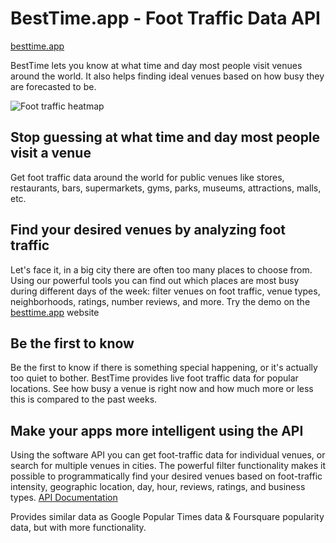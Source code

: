 # BestTime.app - Foot Traffic Data API
[besttime.app](https://besttime.app?utm_source=github&utm_medium=github&utm_campaign=github)

BestTime lets you know at what time and day most people visit venues around the world. 
It also helps finding ideal venues based on how busy they are forecasted to be.

![Foot traffic heatmap](https://besttime.app/images/landingpage/venue-search-venue-results2.jpg)

## Stop guessing at what time and day most people visit a venue
Get foot traffic data around the world for public venues like stores, restaurants, bars, supermarkets, gyms, parks, museums, attractions, malls, etc.

## Find your desired venues by analyzing foot traffic
Let's face it, in a big city there are often too many places to choose from. Using our powerful tools you can find out which places are most busy during different days of the week: filter venues on foot traffic, venue types, neighborhoods, ratings, number reviews, and more.
Try the demo on the [besttime.app](https://besttime.app?utm_source=github&utm_medium=github&utm_campaign=github) website

## Be the first to know
Be the first to know if there is something special happening, or it's actually too quiet to bother.
BestTime provides live foot traffic data for popular locations. See how busy a venue is right now and how much more or less this is compared to the past weeks.


## Make your apps more intelligent using the API
Using the software API you can get foot-traffic data for individual venues, or search for multiple venues in cities.
The powerful filter functionality makes it possible to programmatically find your desired venues based on foot-traffic intensity, geographic location, day, hour, reviews, ratings, and business types.
[API Documentation](https://documentation.besttime.app?utm_source=github&utm_medium=github&utm_campaign=github)


Provides similar data as Google Popular Times data & Foursquare popularity data, but with more functionality.



